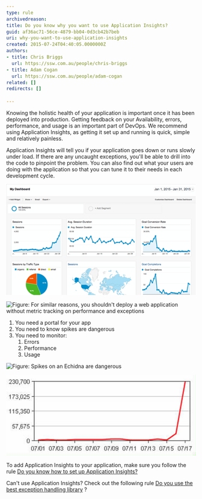 ```yaml
---
type: rule
archivedreason: 
title: Do you know why you want to use Application Insights?
guid: af36ac71-56ce-4879-bb04-0d3cb42b7beb
uri: why-you-want-to-use-application-insights
created: 2015-07-24T04:40:05.0000000Z
authors:
- title: Chris Briggs
  url: https://ssw.com.au/people/chris-briggs
- title: Adam Cogan
  url: https://ssw.com.au/people/adam-cogan
related: []
redirects: []

---
```


Knowing the holistic health of your application is important once it has been deployed into production. Getting feedback on your Availability, errors, performance, and usage is an important part of DevOps.
We recommend using Application Insights, as getting it set up and running is quick, simple and relatively painless.

Application Insights will tell you if your application goes down or runs slowly under load. If there are any uncaught exceptions, you'll be able to drill into the code to pinpoint the problem. You can also find out what your users are doing with the application so that you can tune it to their needs in each development cycle.

<!--endintro-->

![Figure:  When developing a public website, you wouldn't deploy without Google Analytics to track metrics about user activity.](Google-analytics.png)  

![Figure: For similar reasons, you shouldn't deploy a web application without metric tracking on performance and exceptions](2020-03-24\_15-27-26.jpg)  

1. You need a portal for your app
2. You need to know spikes are dangerous
3. You need to monitor:
    1. Errors
    2. Performance
    3. Usage


![Figure: Spikes on an Echidna are dangerous](../../assets/r437355\_2104314.jpg)  

![Figure: Spikes on a graph are dangerous](../../assets/sockeye-daily-count.jpg)  

To add Application Insights to your application, make sure you follow the rule [Do you know how to set up Application Insights?](/how-to-set-up-application-insights)

Can't use Application Insights? Check out the following rule [Do you use the best exception handling library](/do-you-use-the-best-exception-handling-library) ?
